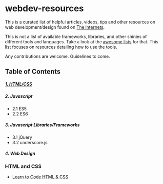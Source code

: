 # webdev-resources

This is a curated list of helpful articles, videos, tips and other resources on web development/design found on [The Internets](https://en.wikipedia.org/wiki/Internets). 

This is not a list of available frameworks, libraries, and other shinies of different tools and languages. Take a look at the [awesome lists](https://github.com/bayandin/awesome-awesomeness) for that. This list focuses on resources detailing how to use the tools. 

Any contributions are welcome. Guidelines to come.

## Table of Contents
##### [1. HTML/CSS](#HTML-and-CSS)

##### 2. Javascript
  - 2.1 ES5 
  - 2.2 ES6 

##### 3. Javascript Libraries/Frameworks 
  - 3.1 jQuery
  - 3.2 underscore.js
  
##### 4. Web Design

### HTML and CSS
  - [Learn to Code HTML & CSS](http://learn.shayhowe.com/html-css/)


